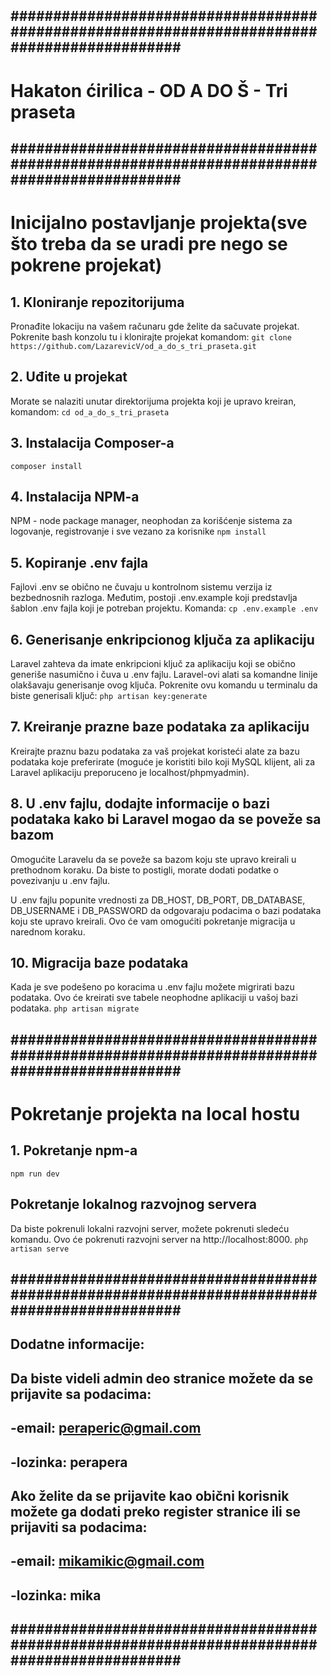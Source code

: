 ## ############################################################################################ ##

# Hakaton ćirilica - OD A DO Š - Tri praseta

## ############################################################################################ ##

# Inicijalno postavljanje projekta(sve što treba da se uradi pre nego se pokrene projekat)

## 1. Kloniranje repozitorijuma
Pronađite lokaciju na vašem računaru gde želite da sačuvate projekat.
Pokrenite bash konzolu tu i klonirajte projekat komandom:
`git clone https://github.com/LazarevicV/od_a_do_s_tri_praseta.git`

## 2. Uđite u projekat
Morate se nalaziti unutar direktorijuma projekta koji je upravo kreiran, komandom:
`cd od_a_do_s_tri_praseta`

## 3. Instalacija Composer-a
`composer install`

## 4. Instalacija NPM-a
NPM - node package manager, neophodan za korišćenje sistema za logovanje, registrovanje i sve vezano za korisnike
`npm install`

## 5. Kopiranje .env fajla
Fajlovi .env se obično ne čuvaju u kontrolnom sistemu verzija iz bezbednosnih razloga. Međutim, postoji .env.example koji predstavlja šablon .env fajla koji je potreban projektu. Komanda:
`cp .env.example .env`

## 6. Generisanje enkripcionog ključa za aplikaciju
Laravel zahteva da imate enkripcioni ključ za aplikaciju koji se obično generiše nasumično i čuva u .env fajlu. Laravel-ovi alati sa komandne linije olakšavaju generisanje ovog ključa. Pokrenite ovu komandu u terminalu da biste generisali ključ:
`php artisan key:generate`

## 7. Kreiranje prazne baze podataka za aplikaciju
Kreirajte praznu bazu podataka za vaš projekat koristeći alate za bazu podataka koje preferirate (moguće je koristiti bilo koji MySQL klijent, ali za Laravel aplikaciju preporuceno je localhost/phpmyadmin).

## 8. U .env fajlu, dodajte informacije o bazi podataka kako bi Laravel mogao da se poveže sa bazom
Omogućite Laravelu da se poveže sa bazom koju ste upravo kreirali u prethodnom koraku. Da biste to postigli, morate dodati podatke o povezivanju u .env fajlu.

U .env fajlu popunite vrednosti za DB_HOST, DB_PORT, DB_DATABASE, DB_USERNAME i DB_PASSWORD da odgovaraju podacima o bazi podataka koju ste upravo kreirali. Ovo će vam omogućiti pokretanje migracija u narednom koraku.

## 10. Migracija baze podataka
Kada je sve podešeno po koracima u .env fajlu možete migrirati bazu podataka. Ovo će kreirati sve tabele neophodne aplikaciji u vašoj bazi podataka.
`php artisan migrate`

## ############################################################################################ ##

# Pokretanje projekta na local hostu

## 1. Pokretanje npm-а
`npm run dev`

## Pokretanje lokalnog razvojnog servera
Da biste pokrenuli lokalni razvojni server, možete pokrenuti sledeću komandu. Ovo će pokrenuti razvojni server na http://localhost:8000.
`php artisan serve`

## ############################################################################################ ##

## Dodatne informacije:

## Da biste videli admin deo stranice možete da se prijavite sa podacima:
## -email: peraperic@gmail.com
## -lozinka: perapera

## Ako želite da se prijavite kao obični korisnik možete ga dodati preko register stranice ili se prijaviti sa podacima:
## -email: mikamikic@gmail.com
## -lozinka: mika

## ############################################################################################ ##